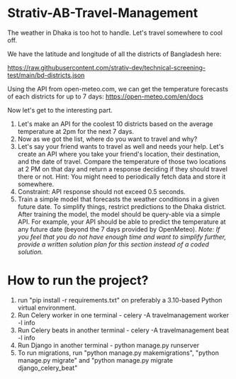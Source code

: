 # Strativ-AB-Travel-Management

The weather in Dhaka is too hot to handle. Let's travel somewhere to cool off.

We have the latitude and longitude of all the districts of Bangladesh here:

https://raw.githubusercontent.com/strativ-dev/technical-screening-test/main/bd-districts.json


Using the API from open-meteo.com, we can get the temperature forecasts of each districts for up to 7 days: https://open-meteo.com/en/docs


Now let's get to the interesting part.


1. Let's make an API for the coolest 10 districts based on the average temperature at 2pm for the next 7 days.
2. Now as we got the list, where do you want to travel and why?
3. Let's say your friend wants to travel as well and needs your help. Let's create an API where you take your friend's location, their destination, and the date of travel. Compare the temperature of those two locations at 2 PM on that day and return a response deciding if they should travel there or not. Hint: You might need to periodically fetch data and store it somewhere.
4. Constraint: API response should not exceed 0.5 seconds.
5. Train a simple model that forecasts the weather conditions in a given future date. To simplify things, restrict predictions to the Dhaka district. After training the model, the model should be query-able via a simple API. For example, your API should be able to predict the temperature at any future date (beyond the 7 days provided by OpenMeteo). *Note: If you feel that you do not have enough time and want to simplify further, provide a written solution plan for this section instead of a coded solution.*

# How to run the project?

1. run "pip install -r requirements.txt" on preferably a 3.10-based Python virtual environment.
2. Run Celery worker in one terminal - celery -A travelmanagement worker -l info
3. Run Celery beats in another terminal - celery -A travelmanagement beat -l info
4. Run Django in another terminal - python manage.py runserver
5. To run migrations, run "python manage.py makemigrations", "python manage.py migrate" and "python manage.py migrate django_celery_beat"
